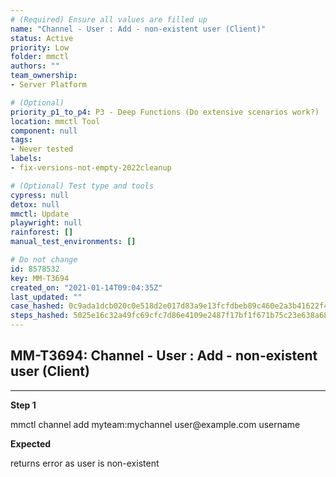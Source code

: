 ```yaml
---
# (Required) Ensure all values are filled up
name: "Channel - User : Add - non-existent user (Client)"
status: Active
priority: Low
folder: mmctl
authors: ""
team_ownership: 
- Server Platform

# (Optional)
priority_p1_to_p4: P3 - Deep Functions (Do extensive scenarios work?)
location: mmctl Tool
component: null
tags: 
- Never tested
labels: 
- fix-versions-not-empty-2022cleanup

# (Optional) Test type and tools
cypress: null
detox: null
mmctl: Update
playwright: null
rainforest: []
manual_test_environments: []

# Do not change
id: 8578532
key: MM-T3694
created_on: "2021-01-14T09:04:35Z"
last_updated: ""
case_hashed: 0c9ada1dcb020c0e518d2e017d83a9e13fcfdbeb89c460e2a3b41622f476c57f68cf3a1ecef39b8bd9dd525f6994b059
steps_hashed: 5025e16c32a49fc69cfc7d86e4109e2487f17bf1f671b75c23e638a684b00bbb9d5d2e7a091b140ddd3f714932aace89
---
```


<!-- (Auto-generated) Based on frontmatter's "key" and "name" -->

## MM-T3694: Channel - User : Add - non-existent user (Client)

---

**Step 1**

mmctl channel add myteam:mychannel user\@example.com username

**Expected**

returns error as user is non-existent
